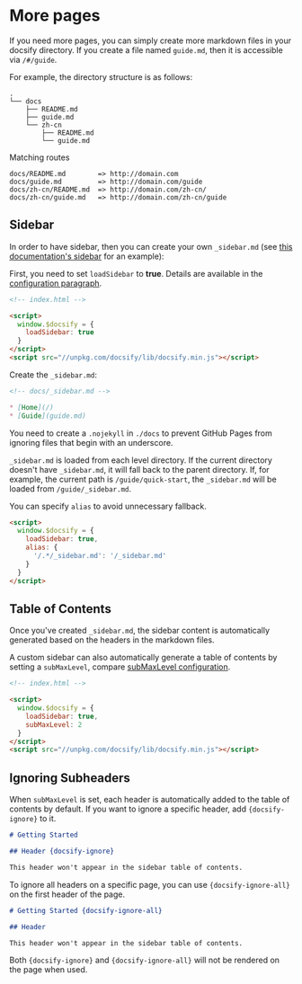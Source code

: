 # More pages

If you need more pages, you can simply create more markdown files in your docsify directory. If you create a file named `guide.md`, then it is accessible via `/#/guide`.

For example, the directory structure is as follows:

```text
.
└── docs
    ├── README.md
    ├── guide.md
    └── zh-cn
        ├── README.md
        └── guide.md
```

Matching routes

```text
docs/README.md        => http://domain.com
docs/guide.md         => http://domain.com/guide
docs/zh-cn/README.md  => http://domain.com/zh-cn/
docs/zh-cn/guide.md   => http://domain.com/zh-cn/guide
```

## Sidebar

In order to have sidebar, then you can create your own `_sidebar.md` (see [this documentation's sidebar](https://github.com/skan-io/skan-docs/blob/master/docs/_sidebar.md) for an example):

First, you need to set `loadSidebar` to **true**. Details are available in the [configuration paragraph](configuration.md#loadsidebar).

```html
<!-- index.html -->

<script>
  window.$docsify = {
    loadSidebar: true
  }
</script>
<script src="//unpkg.com/docsify/lib/docsify.min.js"></script>
```

Create the `_sidebar.md`:

```markdown
<!-- docs/_sidebar.md -->

* [Home](/)
* [Guide](guide.md)
```

You need to create a `.nojekyll` in `./docs` to prevent GitHub Pages from ignoring files that begin with an underscore.

`_sidebar.md` is loaded from each level directory. If the current directory doesn't have `_sidebar.md`, it will fall back to the parent directory. If, for example, the current path is `/guide/quick-start`, the `_sidebar.md` will be loaded from `/guide/_sidebar.md`.

You can specify `alias` to avoid unnecessary fallback.

```html
<script>
  window.$docsify = {
    loadSidebar: true,
    alias: {
      '/.*/_sidebar.md': '/_sidebar.md'
    }
  }
</script>
```

## Table of Contents

Once you've created `_sidebar.md`, the sidebar content is automatically generated based on the headers in the markdown files.

A custom sidebar can also automatically generate a table of contents by setting a `subMaxLevel`, compare [subMaxLevel configuration](configuration.md#submaxlevel).

```html
<!-- index.html -->

<script>
  window.$docsify = {
    loadSidebar: true,
    subMaxLevel: 2
  }
</script>
<script src="//unpkg.com/docsify/lib/docsify.min.js"></script>
```

## Ignoring Subheaders

When `subMaxLevel` is set, each header is automatically added to the table of contents by default. If you want to ignore a specific header, add `{docsify-ignore}` to it.

```markdown
# Getting Started

## Header {docsify-ignore}

This header won't appear in the sidebar table of contents.
```

To ignore all headers on a specific page, you can use `{docsify-ignore-all}` on the first header of the page.

```markdown
# Getting Started {docsify-ignore-all}

## Header

This header won't appear in the sidebar table of contents.
```

Both `{docsify-ignore}` and `{docsify-ignore-all}` will not be rendered on the page when used.
